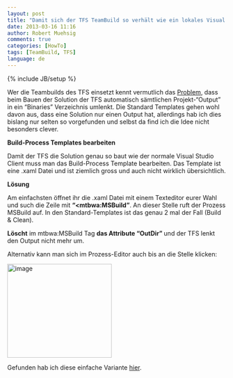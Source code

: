 ```yaml
---
layout: post
title: "Damit sich der TFS TeamBuild so verhält wie ein lokales Visual Studio - das “OutDir” Property"
date: 2013-03-16 11:16
author: Robert Muehsig
comments: true
categories: [HowTo]
tags: [TeamBuild, TFS]
language: de
---
```

{% include JB/setup %}
<p>Wer die Teambuilds des TFS einsetzt kennt vermutlich das <a href="http://social.msdn.microsoft.com/Forums/en-US/tfsbuild/thread/7126f1a3-9437-416a-88ed-2f63f84b2937">Problem</a>, dass beim Bauen der Solution der TFS automatisch sämtlichen Projekt-“Output” in ein “Binaries” Verzeichnis umlenkt. Die Standard Templates gehen wohl davon aus, dass eine Solution nur einen Output hat, allerdings hab ich dies bislang nur selten so vorgefunden und selbst da find ich die Idee nicht besonders clever.</p> <p><strong>Build-Process Templates bearbeiten</strong></p> <p>Damit der TFS die Solution genau so baut wie der normale Visual Studio Client muss man das Build-Process Template bearbeiten. Das Template ist eine .xaml Datei und ist ziemlich gross und auch nicht wirklich übersichtlich.</p> <p><strong>Lösung</strong></p> <p>Am einfachsten öffnet ihr die .xaml Datei mit einem Texteditor eurer Wahl und such die Zeile mit <strong>“&lt;mtbwa:MSBuild”</strong>. An dieser Stelle ruft der Prozess MSBuild auf. In den Standard-Templates ist das genau 2 mal der Fall (Build &amp; Clean).</p> <p><strong>Löscht</strong> im mtbwa:MSBuild Tag <strong>das Attribute “OutDir” </strong>und der TFS lenkt den Output nicht mehr um.</p> <p>Alternativ kann man sich im Prozess-Editor auch bis an die Stelle klicken:</p> <p><a href="{{BASE_PATH}}/assets/wp-images-de/image1790.png"><img title="image" style="border-top: 0px; border-right: 0px; border-bottom: 0px; border-left: 0px; display: inline" border="0" alt="image" src="{{BASE_PATH}}/assets/wp-images-de/image_thumb944.png" width="240" height="216"></a> </p> <p>Gefunden hab ich diese einfache Variante <a href="http://bartwullems.blogspot.ch/2012/07/tfs-build-output-build-results-to.html">hier</a>.</p>

